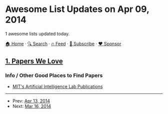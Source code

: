 # Awesome List Updates on Apr 09, 2014

1 awesome lists updated today.

[🏠 Home](/README.md) · [🔍 Search](https://www.trackawesomelist.com/search/) · [🔥 Feed](https://www.trackawesomelist.com/rss.xml) · [📮 Subscribe](https://trackawesomelist.us17.list-manage.com/subscribe?u=d2f0117aa829c83a63ec63c2f&id=36a103854c) · [❤️  Sponsor](https://github.com/sponsors/theowenyoung)



## [1. Papers We Love](/content/papers-we-love/papers-we-love/README.md)

### Info / Other Good Places to Find Papers

*   [MIT's Artificial Intelligence Lab Publications](http://dspace.mit.edu/handle/1721.1/39813)

---

- Prev: [Apr 13, 2014](/content/2014/04/13/README.md)
- Next: [Mar 16, 2014](/content/2014/03/16/README.md)